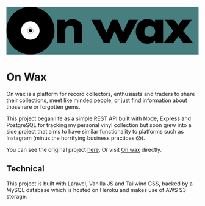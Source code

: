 ![alt text](./public/img/logo.png "On Wax Logo")

# On Wax

On wax is a platform for record collectors, enthusiasts and traders to share their collections, meet like minded people, or just find information about those rare or forgotten gems.

This project began life as a simple REST API built with Node, Express and PostgreSQL for tracking my personal vinyl collection but soon grew into a side project that aims to have similar functionality to platforms such as Instagram (minus the horrifying business practices 😱).

You can see the original project [here](https://github.com/theoboldalex/on_wax). Or visit [On wax](https://on-wax.herokuapp.com) directly.

## Technical

This project is built with Laravel, Vanilla JS and Tailwind CSS, backed by a MySQL database which is hosted on Heroku and makes use of AWS S3 storage.
